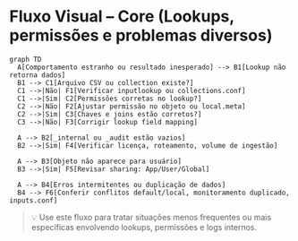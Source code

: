# Fluxo Visual – Core (Lookups, permissões e problemas diversos)

```mermaid
graph TD
  A[Comportamento estranho ou resultado inesperado] --> B1[Lookup não retorna dados]
  B1 --> C1[Arquivo CSV ou collection existe?]
  C1 -->|Não| F1[Verificar inputlookup ou collections.conf]
  C1 -->|Sim| C2[Permissões corretas no lookup?]
  C2 -->|Não| F2[Ajustar permissão no objeto ou local.meta]
  C2 -->|Sim| C3[Chaves e joins estão corretos?]
  C3 -->|Não| F3[Corrigir lookup field mapping]

  A --> B2[_internal ou _audit estão vazios]
  B2 -->|Sim| F4[Verificar licença, roteamento, volume de ingestão]

  A --> B3[Objeto não aparece para usuário]
  B3 -->|Sim| F5[Revisar sharing: App/User/Global]

  A --> B4[Erros intermitentes ou duplicação de dados]
  B4 --> F6[Conferir conflitos default/local, monitoramento duplicado, inputs.conf]
```

> 💡 Use este fluxo para tratar situações menos frequentes ou mais específicas envolvendo lookups, permissões e logs internos.

